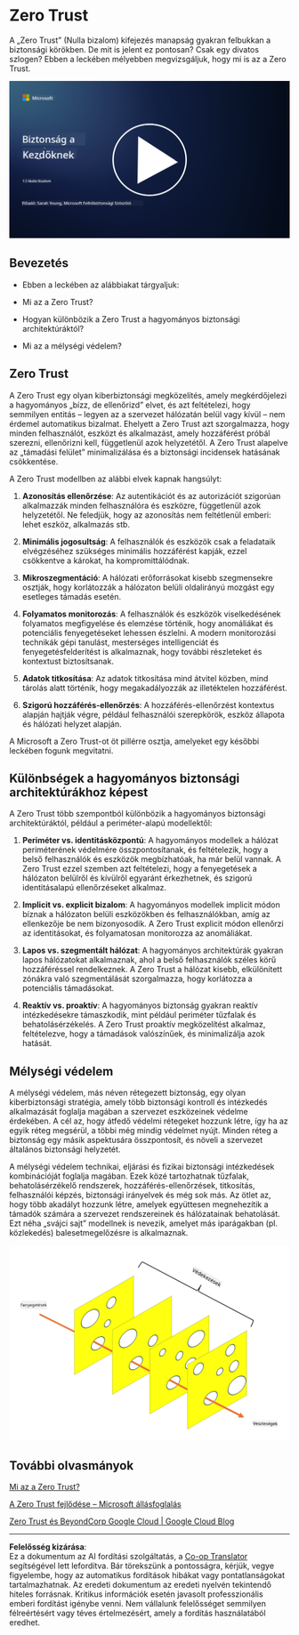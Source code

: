 <!--
CO_OP_TRANSLATOR_METADATA:
{
  "original_hash": "75f77f972d2233c584f87c1eb96c983b",
  "translation_date": "2025-09-03T20:32:51+00:00",
  "source_file": "1.5 Zero trust.md",
  "language_code": "hu"
}
-->
# Zero Trust

A „Zero Trust” (Nulla bizalom) kifejezés manapság gyakran felbukkan a biztonsági körökben. De mit is jelent ez pontosan? Csak egy divatos szlogen? Ebben a leckében mélyebben megvizsgáljuk, hogy mi is az a Zero Trust.

[![Nézd meg a videót](../../translated_images/1-5_placeholder.36b707a8de54c96991f42d1e0a5979771993f470834d818e581c8de8c447bc5b.hu.png)](https://learn-video.azurefd.net/vod/player?id=ee1551cc-e7a5-4db6-a897-c286abe68a69)

## Bevezetés

 - Ebben a leckében az alábbiakat tárgyaljuk:
   
   
 - Mi az a Zero Trust?

   
  

 - Hogyan különbözik a Zero Trust a hagyományos biztonsági architektúráktól?

   
   

 - Mi az a mélységi védelem?

## Zero Trust

A Zero Trust egy olyan kiberbiztonsági megközelítés, amely megkérdőjelezi a hagyományos „bízz, de ellenőrizd” elvet, és azt feltételezi, hogy semmilyen entitás – legyen az a szervezet hálózatán belül vagy kívül – nem érdemel automatikus bizalmat. Ehelyett a Zero Trust azt szorgalmazza, hogy minden felhasználót, eszközt és alkalmazást, amely hozzáférést próbál szerezni, ellenőrizni kell, függetlenül azok helyzetétől. A Zero Trust alapelve az „támadási felület” minimalizálása és a biztonsági incidensek hatásának csökkentése.

A Zero Trust modellben az alábbi elvek kapnak hangsúlyt:

1. **Azonosítás ellenőrzése**: Az autentikációt és az autorizációt szigorúan alkalmazzák minden felhasználóra és eszközre, függetlenül azok helyzetétől. Ne feledjük, hogy az azonosítás nem feltétlenül emberi: lehet eszköz, alkalmazás stb.

2. **Minimális jogosultság**: A felhasználók és eszközök csak a feladataik elvégzéséhez szükséges minimális hozzáférést kapják, ezzel csökkentve a károkat, ha kompromittálódnak.

3. **Mikroszegmentáció**: A hálózati erőforrásokat kisebb szegmensekre osztják, hogy korlátozzák a hálózaton belüli oldalirányú mozgást egy esetleges támadás esetén.

4. **Folyamatos monitorozás**: A felhasználók és eszközök viselkedésének folyamatos megfigyelése és elemzése történik, hogy anomáliákat és potenciális fenyegetéseket lehessen észlelni. A modern monitorozási technikák gépi tanulást, mesterséges intelligenciát és fenyegetésfelderítést is alkalmaznak, hogy további részleteket és kontextust biztosítsanak.

5. **Adatok titkosítása**: Az adatok titkosítása mind átvitel közben, mind tárolás alatt történik, hogy megakadályozzák az illetéktelen hozzáférést.

6. **Szigorú hozzáférés-ellenőrzés**: A hozzáférés-ellenőrzést kontextus alapján hajtják végre, például felhasználói szerepkörök, eszköz állapota és hálózati helyzet alapján.

A Microsoft a Zero Trust-ot öt pillérre osztja, amelyeket egy későbbi leckében fogunk megvitatni.

## Különbségek a hagyományos biztonsági architektúrákhoz képest

A Zero Trust több szempontból különbözik a hagyományos biztonsági architektúráktól, például a periméter-alapú modellektől:

1. **Periméter vs. identitásközpontú**: A hagyományos modellek a hálózat periméterének védelmére összpontosítanak, és feltételezik, hogy a belső felhasználók és eszközök megbízhatóak, ha már belül vannak. A Zero Trust ezzel szemben azt feltételezi, hogy a fenyegetések a hálózaton belülről és kívülről egyaránt érkezhetnek, és szigorú identitásalapú ellenőrzéseket alkalmaz.

2. **Implicit vs. explicit bizalom**: A hagyományos modellek implicit módon bíznak a hálózaton belüli eszközökben és felhasználókban, amíg az ellenkezője be nem bizonyosodik. A Zero Trust explicit módon ellenőrzi az identitásokat, és folyamatosan monitorozza az anomáliákat.

3. **Lapos vs. szegmentált hálózat**: A hagyományos architektúrák gyakran lapos hálózatokat alkalmaznak, ahol a belső felhasználók széles körű hozzáféréssel rendelkeznek. A Zero Trust a hálózat kisebb, elkülönített zónákra való szegmentálását szorgalmazza, hogy korlátozza a potenciális támadásokat.

4. **Reaktív vs. proaktív**: A hagyományos biztonság gyakran reaktív intézkedésekre támaszkodik, mint például periméter tűzfalak és behatolásérzékelés. A Zero Trust proaktív megközelítést alkalmaz, feltételezve, hogy a támadások valószínűek, és minimalizálja azok hatását.

## Mélységi védelem

A mélységi védelem, más néven rétegezett biztonság, egy olyan kiberbiztonsági stratégia, amely több biztonsági kontroll és intézkedés alkalmazását foglalja magában a szervezet eszközeinek védelme érdekében. A cél az, hogy átfedő védelmi rétegeket hozzunk létre, így ha az egyik réteg megsérül, a többi még mindig védelmet nyújt. Minden réteg a biztonság egy másik aspektusára összpontosít, és növeli a szervezet általános biztonsági helyzetét.

A mélységi védelem technikai, eljárási és fizikai biztonsági intézkedések kombinációját foglalja magában. Ezek közé tartozhatnak tűzfalak, behatolásérzékelő rendszerek, hozzáférés-ellenőrzések, titkosítás, felhasználói képzés, biztonsági irányelvek és még sok más. Az ötlet az, hogy több akadályt hozzunk létre, amelyek együttesen megnehezítik a támadók számára a szervezet rendszereinek és hálózatainak behatolását. Ezt néha „svájci sajt” modellnek is nevezik, amelyet más iparágakban (pl. közlekedés) balesetmegelőzésre is alkalmaznak.

![image](../../translated_images/swisscheese.dc1f2a129515c5af146d3fe0b5e69305e16bfb7ae348d0e4d59a02ada9f5e92b.hu.png)

## További olvasmányok

[Mi az a Zero Trust?](https://learn.microsoft.com/security/zero-trust/zero-trust-overview?WT.mc_id=academic-96948-sayoung)

[A Zero Trust fejlődése – Microsoft állásfoglalás](https://query.prod.cms.rt.microsoft.com/cms/api/am/binary/RWJJdT?WT.mc_id=academic-96948-sayoung)

[Zero Trust és BeyondCorp Google Cloud | Google Cloud Blog](https://cloud.google.com/blog/topics/developers-practitioners/zero-trust-and-beyondcorp-google-cloud)

---

**Felelősség kizárása**:  
Ez a dokumentum az AI fordítási szolgáltatás, a [Co-op Translator](https://github.com/Azure/co-op-translator) segítségével lett lefordítva. Bár törekszünk a pontosságra, kérjük, vegye figyelembe, hogy az automatikus fordítások hibákat vagy pontatlanságokat tartalmazhatnak. Az eredeti dokumentum az eredeti nyelvén tekintendő hiteles forrásnak. Kritikus információk esetén javasolt professzionális emberi fordítást igénybe venni. Nem vállalunk felelősséget semmilyen félreértésért vagy téves értelmezésért, amely a fordítás használatából eredhet.